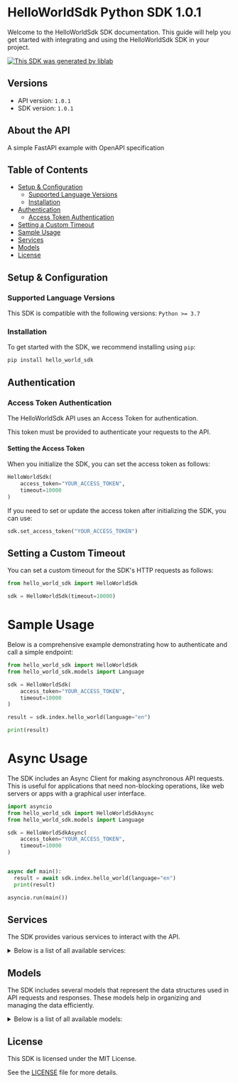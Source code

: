 # HelloWorldSdk Python SDK 1.0.1<a id="helloworldsdk-python-sdk-101"></a>

Welcome to the HelloWorldSdk SDK documentation. This guide will help you get started with integrating and using the HelloWorldSdk SDK in your project.

[![This SDK was generated by liblab](https://public-liblab-readme-assets.s3.us-east-1.amazonaws.com/built-by-liblab-icon.svg)](https://liblab.com/?utm_source=readme)

## Versions<a id="versions"></a>

- API version: `1.0.1`
- SDK version: `1.0.1`

## About the API<a id="about-the-api"></a>

A simple FastAPI example with OpenAPI specification

## Table of Contents<a id="table-of-contents"></a>

- [Setup & Configuration](#setup--configuration)
  - [Supported Language Versions](#supported-language-versions)
  - [Installation](#installation)
- [Authentication](#authentication)
  - [Access Token Authentication](#access-token-authentication)
- [Setting a Custom Timeout](#setting-a-custom-timeout)
- [Sample Usage](#sample-usage)
- [Services](#services)
- [Models](#models)
- [License](#license)

## Setup & Configuration<a id="setup--configuration"></a>

### Supported Language Versions<a id="supported-language-versions"></a>

This SDK is compatible with the following versions: `Python >= 3.7`

### Installation<a id="installation"></a>

To get started with the SDK, we recommend installing using `pip`:

```bash
pip install hello_world_sdk
```

## Authentication<a id="authentication"></a>

### Access Token Authentication<a id="access-token-authentication"></a>

The HelloWorldSdk API uses an Access Token for authentication.

This token must be provided to authenticate your requests to the API.

#### Setting the Access Token<a id="setting-the-access-token"></a>

When you initialize the SDK, you can set the access token as follows:

```py
HelloWorldSdk(
    access_token="YOUR_ACCESS_TOKEN",
    timeout=10000
)
```

If you need to set or update the access token after initializing the SDK, you can use:

```py
sdk.set_access_token("YOUR_ACCESS_TOKEN")
```

## Setting a Custom Timeout<a id="setting-a-custom-timeout"></a>

You can set a custom timeout for the SDK's HTTP requests as follows:

```py
from hello_world_sdk import HelloWorldSdk

sdk = HelloWorldSdk(timeout=10000)
```

# Sample Usage<a id="sample-usage"></a>

Below is a comprehensive example demonstrating how to authenticate and call a simple endpoint:

```py
from hello_world_sdk import HelloWorldSdk
from hello_world_sdk.models import Language

sdk = HelloWorldSdk(
    access_token="YOUR_ACCESS_TOKEN",
    timeout=10000
)

result = sdk.index.hello_world(language="en")

print(result)

```

# Async Usage<a id="async-usage"></a>

The SDK includes an Async Client for making asynchronous API requests. This is useful for applications that need non-blocking operations, like web servers or apps with a graphical user interface.

```py
import asyncio
from hello_world_sdk import HelloWorldSdkAsync
from hello_world_sdk.models import Language

sdk = HelloWorldSdkAsync(
    access_token="YOUR_ACCESS_TOKEN",
    timeout=10000
)


async def main():
  result = await sdk.index.hello_world(language="en")
  print(result)

asyncio.run(main())
```

## Services<a id="services"></a>

The SDK provides various services to interact with the API.

<details> 
<summary>Below is a list of all available services:</summary>

| Name         |
| :----------- |
| index        |
| openapi_json |

</details>

## Models<a id="models"></a>

The SDK includes several models that represent the data structures used in API requests and responses. These models help in organizing and managing the data efficiently.

<details> 
<summary>Below is a list of all available models:</summary>

| Name                | Description |
| :------------------ | :---------- |
| HelloResponse       |             |
| Language            |             |
| HttpValidationError |             |
| ValidationError     |             |

</details>

## License<a id="license"></a>

This SDK is licensed under the MIT License.

See the [LICENSE](LICENSE) file for more details.
